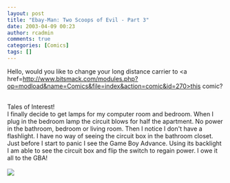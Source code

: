 ```yaml
---
layout: post
title: "Ebay-Man: Two Scoops of Evil - Part 3"
date: 2003-04-09 00:23
author: rcadmin
comments: true
categories: [Comics]
tags: []
---
```

Hello, would you like to change your long distance carrier to <a href=http://www.bitsmack.com/modules.php?op=modload&name=Comics&file=index&action=comic&id=270>this comic?</a>
<br />

<br />
Tales of Interest!
<br />
I finally decide to get lamps for my computer room and bedroom. When I plug in the bedroom lamp the circuit blows for half the apartment. No power in the bathroom, bedroom or living room. Then I notice I don't have a flashlight. I have no way of seeing the circuit box in the bathroom closet. Just before I start to panic I see the Game Boy Advance. Using its backlight I am able to see the circuit box and flip the switch to regain power. I owe it all to the GBA! <Br><br><!--more--><img src='/wp/wp-content/comics/20030409.gif' alt'' />
